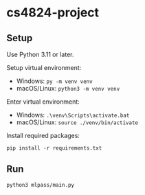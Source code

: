 # cs4824-project

## Setup

Use Python 3.11 or later.

Setup virtual environment:
- Windows: `py -m venv venv`
- macOS/Linux: `python3 -m venv venv`

Enter virtual environment:
- Windows: `.\venv\Scripts\activate.bat`
- macOS/Linux: `source ./venv/bin/activate`

Install required packages:
```commandline
pip install -r requirements.txt
```

## Run

```commandline
python3 mlpass/main.py
```
